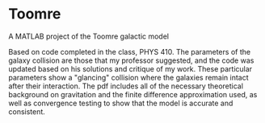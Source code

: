 # Toomre
A MATLAB project of the Toomre galactic model

Based on code completed in the class, PHYS 410. The parameters of the galaxy collision are those that my professor suggested, and the code was updated based
on his solutions and critique of my work. These particular parameters show a "glancing" collision where the galaxies remain intact after their interaction.
The pdf includes all of the necessary theoretical background on gravitation and the finite difference approximation used, as well as convergence testing to 
show that the model is accurate and consistent.
